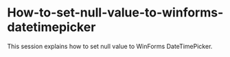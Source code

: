 # How-to-set-null-value-to-winforms-datetimepicker
This session explains how to set null value to WinForms DateTimePicker.
